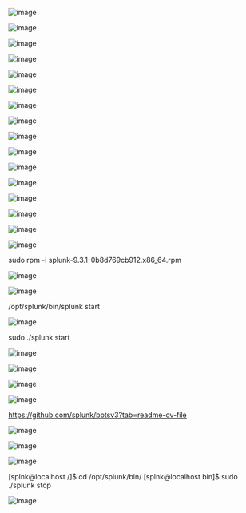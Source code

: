 ![image](https://github.com/user-attachments/assets/14d08509-f13c-43e4-9c3a-7068d3c5cdc0)

![image](https://github.com/user-attachments/assets/42f5edc4-66d0-44e7-983b-793926cd11bc)

![image](https://github.com/user-attachments/assets/ace08b7b-0176-44c6-aac4-3438750385d2)


![image](https://github.com/user-attachments/assets/4c645730-9161-47a7-a438-815b2525c5ce)


![image](https://github.com/user-attachments/assets/31391121-a103-4d05-b0f0-421fb9883d36)


![image](https://github.com/user-attachments/assets/5e9420e4-70fc-4ef3-832d-421a330871bb)


![image](https://github.com/user-attachments/assets/a5cc25fb-961b-448b-9fd1-e3a240a9c839)

![image](https://github.com/user-attachments/assets/e920cd0d-194b-4340-896e-dc9ce55d337f)


![image](https://github.com/user-attachments/assets/541f3aa3-cf1a-4309-a00c-510598f2f3d0)

![image](https://github.com/user-attachments/assets/89b73083-15cb-47e3-8fe0-1173d695deee)


![image](https://github.com/user-attachments/assets/4247f9a6-5437-4e78-90e3-290c6e2e315c)

![image](https://github.com/user-attachments/assets/c24706c4-e677-421a-bed0-8059340013db)

![image](https://github.com/user-attachments/assets/bf97e50d-7101-4c3a-b343-e8d7dad8699e)

![image](https://github.com/user-attachments/assets/46475177-7946-4614-aa90-e91c80280d96)

![image](https://github.com/user-attachments/assets/90f7b1da-2e75-4353-99be-395348690183)


![image](https://github.com/user-attachments/assets/39bee0b9-d9c8-4a71-9852-68e88e3aec71)

sudo rpm -i splunk-9.3.1-0b8d769cb912.x86_64.rpm 


![image](https://github.com/user-attachments/assets/1e04c571-374c-4750-a0a3-426c83e367ba)


![image](https://github.com/user-attachments/assets/3874e8be-a467-4949-a565-a038f86a058b)

/opt/splunk/bin/splunk start



![image](https://github.com/user-attachments/assets/731e6b69-5931-4649-a47a-b7aa7d1f3bbb)

sudo ./splunk start



![image](https://github.com/user-attachments/assets/0bb6c492-5cc8-4dcf-8129-80eaee098c7e)


![image](https://github.com/user-attachments/assets/0e30da16-0e39-47ab-bec8-42da4b25b1e8)


![image](https://github.com/user-attachments/assets/168e5521-0831-4c08-bd95-3fbbafe8306a)


![image](https://github.com/user-attachments/assets/9cd73fa8-dca5-4a73-865a-7e068b52eb4e)

https://github.com/splunk/botsv3?tab=readme-ov-file


![image](https://github.com/user-attachments/assets/83fd0539-0c01-4398-99bc-6ff32c08db71)


![image](https://github.com/user-attachments/assets/c98147eb-95ef-4347-bb10-cd3286c3b84f)


![image](https://github.com/user-attachments/assets/896c5f04-72e3-442e-bef3-a2badf6df304)

[splnk@localhost /]$ cd /opt/splunk/bin/
[splnk@localhost bin]$ sudo ./splunk stop



![image](https://github.com/user-attachments/assets/fcd56231-c696-42ec-acab-285a100183b3)





